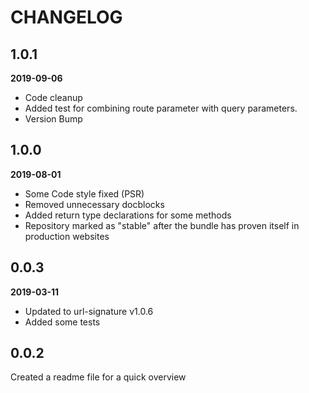 # CHANGELOG #

## 1.0.1
**2019-09-06**
* Code cleanup
* Added test for combining route parameter with query parameters.
* Version Bump

## 1.0.0
**2019-08-01**
* Some Code style fixed (PSR)
* Removed unnecessary docblocks
* Added return type declarations for some methods
* Repository marked as "stable" after the bundle has proven itself in production websites

## 0.0.3
**2019-03-11**
* Updated to url-signature v1.0.6
* Added some tests

## 0.0.2
Created a readme file for a quick overview